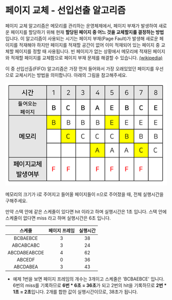 # 페이지 교체 - 선입선출 알고리즘
페이지 교체 알고리즘은 메모리를 관리하는 운영체제에서, 페이지 부재가 발생하여 새로운 페이지를 할당하기 위해 현재 **할당된 페이지 중 어느 것을 교체할지를 결정하는 방법**입니다.
이 알고리즘이 사용되는 시기는 페이지 부재(Page Fault)가 발생해 새로운 페이지를 적재해야 하지만 페이지를 적재할 공간이 없어 이미 적재되어 있는 페이지 중 교체할 페이지를 정할 때 사용됩니다.
빈 페이지가 없는 상황에서 메모리에 적재된 페이지와 적재할 페이지를 교체함으로 페이지 부재 문제를 해결할 수 있습니다.
[(wikipedia)](https://ko.wikipedia.org/wiki/%ED%8E%98%EC%9D%B4%EC%A7%80_%EA%B5%90%EC%B2%B4_%EC%95%8C%EA%B3%A0%EB%A6%AC%EC%A6%98)

이 중 선입선출(FIFO) 알고리즘은 가장 먼저 들어와서 가장 오래있었던 페이지를 우선으로 교체시키는 방법을 의미합니다. 아래의 그림을 참고해주세요.

![FIFO](fifo.png)

메모리의 크기가 i로 주어지고 들어올 페이지들이 n으로 주어졌을 때, 전체 실행시간을 구해주세요.

만약 스택 안에 같은 스케줄이 있다면 hit 이라고 하며 실행시간은 1초 입니다. 스택 안에 스케줄이 없다면 miss 라고 하며 실행시간은 6초 입니다.

| 스케줄 | 페이지 프레임 | 실행시간 |
|:---:|:---:|:---:|
| BCBAEBCE | 3 | 38 |
| ABCABCABC | 3 | 24 |
| ABCDABEABCDE | 4 | 62 |
| ABCEDF | 0 | 36 |
| ABCDABEA | 3 | 43 |

- 예제 1번을 보면 페이지 프레임의 개수는 3개이고 스케줄은 'BCBAEBCE' 입니다. 
  6번의 miss를 기록하므로 **6번 * 6초 = 36초**가 되고  2번의 hit을 기록하므로 **2번 * 1초 = 2초**입니다. 
  2개를 합한 값이 실행시간이므로, 38초가 됩니다.